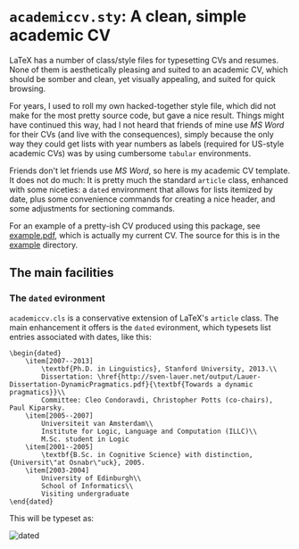 # `academiccv.sty`: A clean, simple academic CV

LaTeX has a number of class/style files for typesetting CVs and resumes. None
of them is aesthetically pleasing and suited to an academic CV, which should be
somber and clean, yet visually appealing, and suited for quick browsing.

For years, I used to roll my own hacked-together style file, which did not make
for the most pretty source code, but gave a nice result. Things might have 
continued this way, had I not heard that friends of mine use *MS Word* for 
their  CVs (and live with the consequences), simply because the only way they 
could get lists with year numbers as labels (required for US-style academic 
CVs) was by using cumbersome `tabular` environments.

Friends don't let friends use *MS Word*, so here is my academic CV template. 
It does not do much: It is pretty much the standard `article` class, enhanced
with some niceties: a `dated` environment that allows for lists itemized by
date, plus some convenience commands for creating a nice header, and some 
adjustments for sectioning commands.

For an example of a pretty-ish CV produced using this package, see 
[example.pdf](example/main.pdf), which is actually my current CV. 
The source for this is in the [example](example/) directory.

## The main facilities

### The `dated` evironment

`academiccv.cls` is a conservative extension of LaTeX's `article` class. The 
main enhancement it offers is the `dated` evironment, which typesets list entries associated with dates, like this:

```
\begin{dated} 
    \item[2007--2013] 
        \textbf{Ph.D. in Linguistics}, Stanford University, 2013.\\
        Dissertation: \href{http://sven-lauer.net/output/Lauer-Dissertation-DynamicPragmatics.pdf}{\textbf{Towards a dynamic pragmatics}}\\
        Committee: Cleo Condoravdi, Christopher Potts (co-chairs), Paul Kiparsky.
    \item[2005--2007]
        Universiteit van Amsterdam\\
        Institute for Logic, Language and Computation (ILLC)\\
        M.Sc. student in Logic
    \item[2001--2005] 
        \textbf{B.Sc. in Cognitive Science} with distinction, {Universit\"at Osnabr\"uck}, 2005. 
    \item[2003-2004]
        University of Edinburgh\\
        School of Informatics\\
        Visiting undergraduate 
\end{dated}
```

This will be typeset as: 

![dated](http://www.sven-lauer.net/files/academiccv/years.png)


